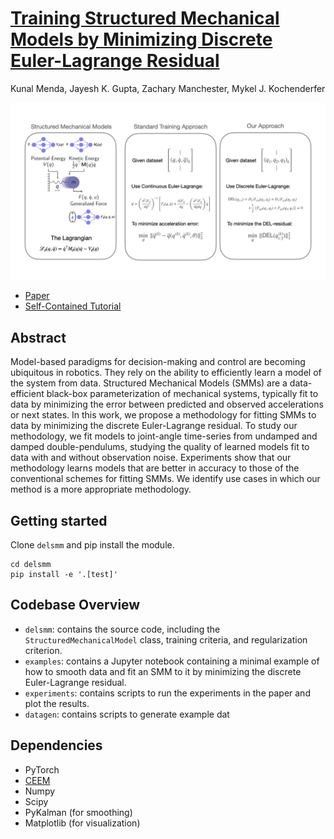 [Training Structured Mechanical Models by Minimizing Discrete Euler-Lagrange Residual](https://arxiv.org/abs/xxx) 
=======
Kunal Menda, Jayesh K. Gupta, Zachary Manchester, Mykel J. Kochenderfer

![overall-idea.png](figs/DELSMMOverview.png)

* [Paper](https://arxiv.org/abs/xxx)
* [Self-Contained Tutorial](https://github.com/sisl/delsmm/blob/repoprep/examples/DoublePendulumExample.ipynb)

## Abstract
Model-based paradigms for decision-making and control are becoming ubiquitous in robotics. They rely on the ability to efficiently learn a model of the system from data. Structured Mechanical Models (SMMs) are a data-efficient black-box parameterization of mechanical systems, typically fit to data by minimizing the error between predicted and observed accelerations or next states. In this work, we propose a methodology for fitting SMMs to data by minimizing the discrete Euler-Lagrange residual. To study our methodology, we fit models to joint-angle time-series from undamped and damped double-pendulums, studying the quality of learned models fit to data with and without observation noise. Experiments show that our methodology learns models that are better in accuracy to those of the conventional schemes for fitting SMMs. We identify use cases in which our method is a more appropriate methodology.

## Getting started
Clone `delsmm` and pip install the module.
```
cd delsmm
pip install -e '.[test]'
```

## Codebase Overview
- `delsmm`: contains the source code, including the `StructuredMechanicalModel` class, training criteria, and regularization criterion.
- `examples`: contains a Jupyter notebook containing a minimal example of how to smooth data and fit an SMM to it by minimizing the discrete Euler-Lagrange residual.
- `experiments`: contains scripts to run the experiments in the paper and plot the results.
- `datagen`: contains scripts to generate example dat

## Dependencies
- PyTorch
- [CEEM](https://github.com/sisl/CEEM)
- Numpy
- Scipy
- PyKalman (for smoothing)
- Matplotlib (for visualization)
